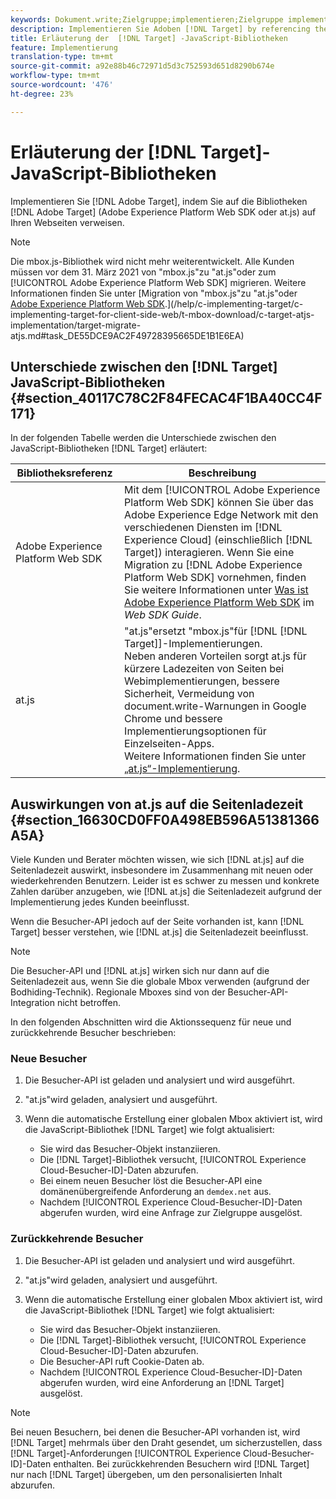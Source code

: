 ```yaml
---
keywords: Dokument.write;Zielgruppe;implementieren;Zielgruppe implementieren;dtm;dynamisches Tag-Management;at.js;mbox.js;Zielgruppe.js;mbox;adobe experience platform web skd;aep web sdk;web sdk
description: Implementieren Sie Adoben [!DNL Target] by referencing the [!DNL Target] Bibliotheken (at.js oder mbox.js) auf Ihren Webseiten.
title: Erläuterung der  [!DNL Target] -JavaScript-Bibliotheken
feature: Implementierung
translation-type: tm+mt
source-git-commit: a92e88b46c72971d5d3c752593d651d8290b674e
workflow-type: tm+mt
source-wordcount: '476'
ht-degree: 23%

---
```



# Erläuterung der [!DNL Target]-JavaScript-Bibliotheken

Implementieren Sie [!DNL Adobe Target], indem Sie auf die Bibliotheken [!DNL Adobe Target] (Adobe Experience Platform Web SDK oder at.js) auf Ihren Webseiten verweisen.

>[!NOTE]
>
>Die mbox.js-Bibliothek wird nicht mehr weiterentwickelt. Alle Kunden müssen vor dem 31. März 2021 von &quot;mbox.js&quot;zu &quot;at.js&quot;oder zum [!UICONTROL Adobe Experience Platform Web SDK] migrieren. Weitere Informationen finden Sie unter [Migration von &quot;mbox.js&quot;zu &quot;at.js&quot;oder [Adobe Experience Platform Web SDK](/help/c-implementing-target/c-implementing-target-for-client-side-web/aep-web-sdk.md).](/help/c-implementing-target/c-implementing-target-for-client-side-web/t-mbox-download/c-target-atjs-implementation/target-migrate-atjs.md#task_DE55DCE9AC2F49728395665DE1B1E6EA)

## Unterschiede zwischen den [!DNL Target] JavaScript-Bibliotheken {#section_40117C78C2F84FECAC4F1BA40CC4F171}

In der folgenden Tabelle werden die Unterschiede zwischen den JavaScript-Bibliotheken [!DNL Target] erläutert:

| Bibliotheksreferenz | Beschreibung |
|--- |--- |
| Adobe Experience Platform Web SDK | Mit dem [!UICONTROL Adobe Experience Platform Web SDK] können Sie über das Adobe Experience Edge Network mit den verschiedenen Diensten im [!DNL Experience Cloud] (einschließlich [!DNL Target]) interagieren. Wenn Sie eine Migration zu [!DNL Adobe Experience Platform Web SDK] vornehmen, finden Sie weitere Informationen unter [Was ist Adobe Experience Platform Web SDK](/help/c-implementing-target/c-implementing-target-for-client-side-web/aep-web-sdk.md) im *Web SDK Guide*. |
| at.js  | &quot;at.js&quot;ersetzt &quot;mbox.js&quot;für [!DNL [!DNL Target]]-Implementierungen.<br>Neben anderen Vorteilen sorgt at.js für kürzere Ladezeiten von Seiten bei Webimplementierungen, bessere Sicherheit, Vermeidung von document.write-Warnungen in Google Chrome und bessere Implementierungsoptionen für Einzelseiten-Apps.<br>Weitere Informationen finden Sie unter [„at.js“-Implementierung](/help/c-implementing-target/c-implementing-target-for-client-side-web/t-mbox-download/c-target-atjs-implementation/target-atjs-implementation.md). |

## Auswirkungen von at.js auf die Seitenladezeit {#section_16630CD0FF0A498EB596A51381366A5A}

Viele Kunden und Berater möchten wissen, wie sich [!DNL at.js] auf die Seitenladezeit auswirkt, insbesondere im Zusammenhang mit neuen oder wiederkehrenden Benutzern. Leider ist es schwer zu messen und konkrete Zahlen darüber anzugeben, wie [!DNL at.js] die Seitenladezeit aufgrund der Implementierung jedes Kunden beeinflusst.

Wenn die Besucher-API jedoch auf der Seite vorhanden ist, kann [!DNL Target] besser verstehen, wie [!DNL at.js] die Seitenladezeit beeinflusst.

>[!NOTE]
>
>Die Besucher-API und [!DNL at.js] wirken sich nur dann auf die Seitenladezeit aus, wenn Sie die globale Mbox verwenden (aufgrund der Bodhiding-Technik). Regionale Mboxes sind von der Besucher-API-Integration nicht betroffen.

In den folgenden Abschnitten wird die Aktionssequenz für neue und zurückkehrende Besucher beschrieben:

### Neue Besucher

1. Die Besucher-API ist geladen und analysiert und wird ausgeführt.
1. &quot;at.js&quot;wird geladen, analysiert und ausgeführt.
1. Wenn die automatische Erstellung einer globalen Mbox aktiviert ist, wird die JavaScript-Bibliothek [!DNL Target] wie folgt aktualisiert:

   * Sie wird das Besucher-Objekt instanziieren.
   * Die [!DNL Target]-Bibliothek versucht, [!UICONTROL Experience Cloud-Besucher-ID]-Daten abzurufen.
   * Bei einem neuen Besucher löst die Besucher-API eine domänenübergreifende Anforderung an `demdex.net` aus.
   * Nachdem [!UICONTROL Experience Cloud-Besucher-ID]-Daten abgerufen wurden, wird eine Anfrage zur Zielgruppe ausgelöst.

### Zurückkehrende Besucher

1. Die Besucher-API ist geladen und analysiert und wird ausgeführt.
1. &quot;at.js&quot;wird geladen, analysiert und ausgeführt.
1. Wenn die automatische Erstellung einer globalen Mbox aktiviert ist, wird die JavaScript-Bibliothek [!DNL Target] wie folgt aktualisiert:

   * Sie wird das Besucher-Objekt instanziieren.
   * Die [!DNL Target]-Bibliothek versucht, [!UICONTROL Experience Cloud-Besucher-ID]-Daten abzurufen.
   * Die Besucher-API ruft Cookie-Daten ab.
   * Nachdem [!UICONTROL Experience Cloud-Besucher-ID]-Daten abgerufen wurden, wird eine Anforderung an [!DNL Target] ausgelöst.

>[!NOTE]
>
>Bei neuen Besuchern, bei denen die Besucher-API vorhanden ist, wird [!DNL Target] mehrmals über den Draht gesendet, um sicherzustellen, dass [!DNL Target]-Anforderungen [!UICONTROL Experience Cloud-Besucher-ID]-Daten enthalten. Bei zurückkehrenden Besuchern wird [!DNL Target] nur nach [!DNL Target] übergeben, um den personalisierten Inhalt abzurufen.
